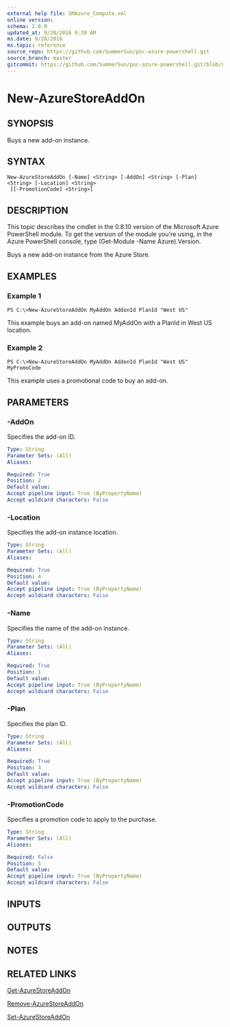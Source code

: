 ```yaml
---
external help file: SMAzure_Compute.xml
online version: 
schema: 2.0.0
updated_at: 9/28/2016 9:39 AM
ms.date: 9/28/2016
ms.topic: reference
source_repo: https://github.com/SummerSun/poc-azure-powershell.git
source_branch: master
gitcommit: https://github.com/SummerSun/poc-azure-powershell.git/blob/8903b0f1daa01932ac5fa167f377736de2df6709/azureps-cmdlets-docs/Service%20Management/Compute%20Cmdlets/v0.9.8/New-AzureStoreAddOn.md
---
```


# New-AzureStoreAddOn
## SYNOPSIS
Buys a new add-on instance.

## SYNTAX

```
New-AzureStoreAddOn [-Name] <String> [-AddOn] <String> [-Plan] <String> [-Location] <String>
 [[-PromotionCode] <String>]
```

## DESCRIPTION
This topic describes the cmdlet in the 0.8.10 version of the Microsoft Azure PowerShell module.
To get the version of the module you're using, in the Azure PowerShell console, type (Get-Module -Name Azure).Version.

Buys a new add-on instance from the Azure Store.

## EXAMPLES

### Example 1
```
PS C:\>New-AzureStoreAddOn MyAddOn AddonId PlanId "West US"
```

This example buys an add-on named MyAddOn with a PlanId in West US location.

### Example 2
```
PS C:\>New-AzureStoreAddOn MyAddOn AddonId PlanId "West US" MyPromoCode
```

This example uses a promotional code to buy an add-on.

## PARAMETERS

### -AddOn
Specifies the add-on ID.

```yaml
Type: String
Parameter Sets: (All)
Aliases: 

Required: True
Position: 2
Default value: 
Accept pipeline input: True (ByPropertyName)
Accept wildcard characters: False
```

### -Location
Specifies the add-on instance location.

```yaml
Type: String
Parameter Sets: (All)
Aliases: 

Required: True
Position: 4
Default value: 
Accept pipeline input: True (ByPropertyName)
Accept wildcard characters: False
```

### -Name
Specifies the name of the add-on instance.

```yaml
Type: String
Parameter Sets: (All)
Aliases: 

Required: True
Position: 1
Default value: 
Accept pipeline input: True (ByPropertyName)
Accept wildcard characters: False
```

### -Plan
Specifies the plan ID.

```yaml
Type: String
Parameter Sets: (All)
Aliases: 

Required: True
Position: 3
Default value: 
Accept pipeline input: True (ByPropertyName)
Accept wildcard characters: False
```

### -PromotionCode
Specifies a promotion code to apply to the purchase.

```yaml
Type: String
Parameter Sets: (All)
Aliases: 

Required: False
Position: 5
Default value: 
Accept pipeline input: True (ByPropertyName)
Accept wildcard characters: False
```

## INPUTS

## OUTPUTS

## NOTES

## RELATED LINKS

[Get-AzureStoreAddOn](ceb557b5-e9af-4797-8385-94078de84662)

[Remove-AzureStoreAddOn](38bb8f09-dcc3-4356-b346-354dd186feca)

[Set-AzureStoreAddOn](545b82f5-330f-48c7-b2b1-d6a1c630ac28)

